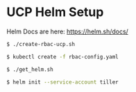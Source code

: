 # UCP Helm Setup

Helm Docs are here: <https://helm.sh/docs/>

```bash
$ ./create-rbac-ucp.sh

$ kubectl create -f rbac-config.yaml

$ ./get_helm.sh

$ helm init --service-account tiller
```

